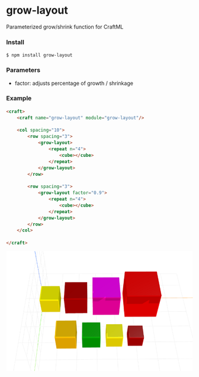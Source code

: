 # grow-layout
Parameterized grow/shrink function for CraftML

### Install
    $ npm install grow-layout

### Parameters
- factor: adjusts percentage of growth / shrinkage

### Example
```html
<craft>
    <craft name="grow-layout" module="grow-layout"/>
    
    <col spacing="10">
        <row spacing="3">
            <grow-layout>
                <repeat n="4">
                    <cube></cube>
                </repeat>
            </grow-layout> 
        </row>
        
        <row spacing="3">
            <grow-layout factor="0.9">
                <repeat n="4">
                    <cube></cube>
                </repeat>
            </grow-layout> 
        </row>
    </col>

</craft>
```

![example](example.png)